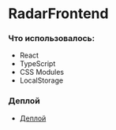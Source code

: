 # RadarFrontend

### Что использовалось:
- React
- TypeScript
- CSS Modules
- LocalStorage

### Деплой
- [Деплой](https://radar-react-todo.netlify.app/)